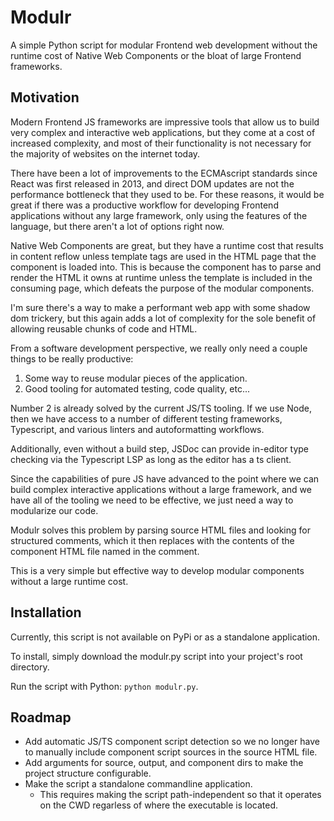 # Modulr
A simple Python script for modular Frontend web development without the
runtime cost of Native Web Components or the bloat of large Frontend frameworks.

## Motivation

Modern Frontend JS frameworks are impressive tools that allow us to build very
complex and interactive web applications, but they come at a cost of increased
complexity, and most of their functionality is not necessary for the majority
of websites on the internet today.

There have been a lot of improvements to the ECMAscript standards since React
was first released in 2013, and direct DOM updates are not the performance
bottleneck that they used to be. For these reasons, it would be great if there
was a productive workflow for developing Frontend applications without any
large framework, only using the features of the language, but there aren't a
lot of options right now.

Native Web Components are great, but they have a runtime cost that results
in content reflow unless template tags are used in the HTML page that the component
is loaded into. This is because the component has to parse and render the HTML
it owns at runtime unless the template is included in the consuming page, which defeats
the purpose of the modular components.

I'm sure there's a way to make a performant web app with some shadow dom trickery, but
this again adds a lot of complexity for the sole benefit of allowing reusable chunks of
code and HTML.

From a software development perspective, we really only need a couple things to be
really productive:

1. Some way to reuse modular pieces of the application.
2. Good tooling for automated testing, code quality, etc...

Number 2 is already solved by the current JS/TS tooling. If we use Node, then we
have access to a number of different testing frameworks, Typescript, and various linters
and autoformatting workflows.

Additionally, even without a build step, JSDoc can provide in-editor type checking
via the Typescript LSP as long as the editor has a ts client.

Since the capabilities of pure JS have advanced to the point where we can build
complex interactive applications without a large framework, and we have all of the
tooling we need to be effective, we just need a way to modularize our code.

Modulr solves this problem by parsing source HTML files and looking for structured
comments, which it then replaces with the contents of the component HTML file named
in the comment.

This is a very simple but effective way to develop modular components without a large
runtime cost.

## Installation

Currently, this script is not available on PyPi or as a standalone application.

To install, simply download the modulr.py script into your project's root directory.

Run the script with Python: `python modulr.py`.

## Roadmap

- Add automatic JS/TS component script detection so we no longer have to manually include component script sources in the source HTML file.
- Add arguments for source, output, and component dirs to make the project structure configurable.
- Make the script a standalone commandline application.
  - This requires making the script path-independent so that it operates on the CWD regarless of where the executable is located.
